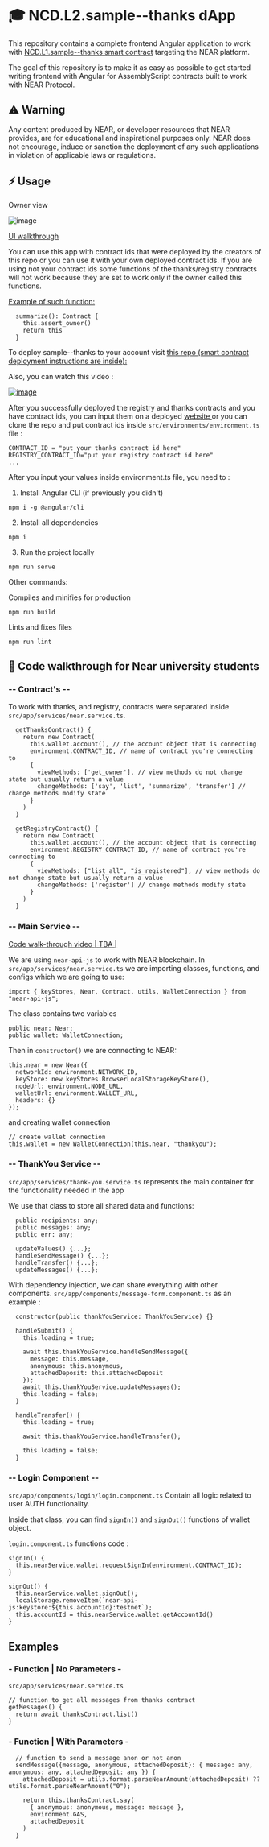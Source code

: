 #  🎓 NCD.L2.sample--thanks dApp
This repository contains a complete frontend Angular application to work with
<a href="https://github.com/Learn-NEAR/NCD.L1.sample--thanks" target="_blank">NCD.L1.sample--thanks smart contract</a> targeting the NEAR platform.

The goal of this repository is to make it as easy as possible to get started writing frontend with Angular for AssemblyScript contracts built to work with NEAR Protocol.


## ⚠️ Warning
Any content produced by NEAR, or developer resources that NEAR provides, are for educational and inspirational purposes only. NEAR does not encourage, induce or sanction the deployment of any such applications in violation of applicable laws or regulations.


## ⚡  Usage
Owner view

![image](https://user-images.githubusercontent.com/38455192/169348821-a191c98b-c1ab-4580-811c-d91baaf21db4.png)

<a href="https://www.loom.com/share/da86b0536ee540a8b79d4e7c59f88b3a" target="_blank">UI walkthrough</a>

You can use this app with contract ids that were deployed by the creators of this repo or you can use it with your own deployed contract ids.
If you are using not your contract ids some functions of the thanks/registry contracts will not work because they are set to work only if the owner called this functions.

<a href="https://github.com/Learn-NEAR/NCD.L1.sample--thanks/blob/66dc6fb42a62317f8ff31c9c9ab96a995f3edd78/src/thanks/assembly/index.ts#L57" target="_blank">Example of such  function:</a>
```
  summarize(): Contract {
    this.assert_owner()
    return this
  }

```

To deploy sample--thanks to your account visit <a href="https://github.com/Learn-NEAR/NCD.L1.sample--thanks/tree/registry" target="_blank">this repo (smart contract deployment instructions are inside):</a>

Also, you can watch this video :

<a href="https://www.loom.com/share/15692f40800a4686ad47af71e9368a3d" target="_blank">![image](https://user-images.githubusercontent.com/38455192/169353150-81bf6d02-1a9e-428b-88eb-23f3c2c14328.png)</a>

After you successfully deployed the registry and thanks contracts and you have contract ids, you can input them on a deployed <a href="sample-thanks.onrender.com/" target="_blank">website </a> or you can clone the repo and put contract ids inside ``` src/environments/environment.ts ``` file :

```
CONTRACT_ID = "put your thanks contract id here"
REGISTRY_CONTRACT_ID="put your registry contract id here"
...
```

After you input your values inside environment.ts file, you need to :
1. Install Angular CLI (if previously you didn't)
```
npm i -g @angular/cli
```

2. Install all dependencies
```
npm i
```
3. Run the project locally
```
npm run serve
```

Other commands:

Compiles and minifies for production
```
npm run build
```
Lints and fixes files
```
npm run lint
```

## 👀 Code walkthrough for Near university students

### -- Contract's --

To work with thanks, and registry, contracts were separated inside ``` src/app/services/near.service.ts```.
```
  getThanksContract() {
    return new Contract(
      this.wallet.account(), // the account object that is connecting
      environment.CONTRACT_ID, // name of contract you're connecting to
      {
        viewMethods: ['get_owner'], // view methods do not change state but usually return a value
        changeMethods: ['say', 'list', 'summarize', 'transfer'] // change methods modify state
      }
    )
  }

  getRegistryContract() {
    return new Contract(
      this.wallet.account(), // the account object that is connecting
      environment.REGISTRY_CONTRACT_ID, // name of contract you're connecting to
      {
        viewMethods: ["list_all", "is_registered"], // view methods do not change state but usually return a value
        changeMethods: ['register'] // change methods modify state
      }
    )
  }
```

### -- Main Service --

<a href="" >Code walk-through video | TBA |</a>

We are using ```near-api-js``` to work with NEAR blockchain. In ``` src/app/services/near.service.ts ``` we are importing classes, functions, and configs which we are going to use:
```
import { keyStores, Near, Contract, utils, WalletConnection } from "near-api-js";
```

The class contains two variables
```
public near: Near;
public wallet: WalletConnection;
```

Then in ``` constructor() ``` we are connecting to NEAR:
```
this.near = new Near({
  networkId: environment.NETWORK_ID,
  keyStore: new keyStores.BrowserLocalStorageKeyStore(),
  nodeUrl: environment.NODE_URL,
  walletUrl: environment.WALLET_URL,
  headers: {}
});
``` 
and creating wallet connection
```
// create wallet connection
this.wallet = new WalletConnection(this.near, "thankyou");
```

### -- ThankYou Service --

``` src/app/services/thank-you.service.ts ``` represents the main container for the functionality needed in the app

We use that class to store all shared data and functions:
```
  public recipients: any;
  public messages: any;
  public err: any;
  
  updateValues() {...};
  handleSendMessage() {...};
  handleTransfer() {...};
  updateMessages() {...};
```

With dependency injection, we can share everything with other components. ``` src/app/components/message-form.component.ts ``` as an example :
```
  constructor(public thankYouService: ThankYouService) {}

  handleSubmit() {
    this.loading = true;

    await this.thankYouService.handleSendMessage({
      message: this.message,
      anonymous: this.anonymous,
      attachedDeposit: this.attachedDeposit
    });
    await this.thankYouService.updateMessages();
    this.loading = false;
  }

  handleTransfer() {
    this.loading = true;

    await this.thankYouService.handleTransfer();

    this.loading = false;
  }
```

### -- Login Component --
``` src/app/components/login/login.component.ts ``` Contain all logic related to user AUTH functionality.

Inside that class, you can find ```signIn()``` and ```signOut()``` functions of wallet object.

``` login.component.ts ``` functions code :
```
signIn() {
  this.nearService.wallet.requestSignIn(environment.CONTRACT_ID);
}

signOut() {
  this.nearService.wallet.signOut();
  localStorage.removeItem(`near-api-js:keystore:${this.accountId}:testnet`);
  this.accountId = this.nearService.wallet.getAccountId()
}
```

## Examples
### - Function | No Parameters -
``` src/app/services/near.service.ts ```
```
// function to get all messages from thanks contract
getMessages() {
  return await thanksContract.list()
}
```

### - Function | With Parameters -
```
  // function to send a message anon or not anon
  sendMessage({message, anonymous, attachedDeposit}: { message: any, anonymous: any, attachedDeposit: any }) {
    attachedDeposit = utils.format.parseNearAmount(attachedDeposit) ?? utils.format.parseNearAmount("0");

    return this.thanksContract.say(
      { anonymous: anonymous, message: message },
      environment.GAS, 
      attachedDeposit
    )
  }
```
